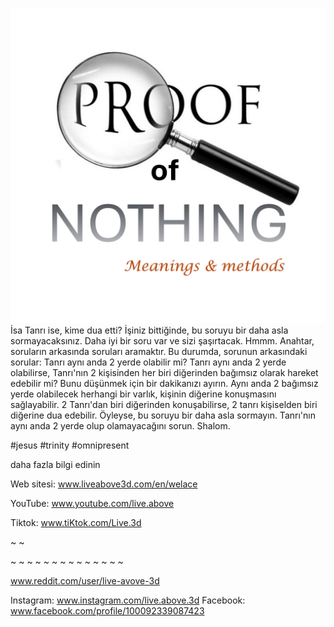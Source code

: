 ![Video cover image](../cover.jpg)
İsa Tanrı ise, kime dua etti?
İşiniz bittiğinde, bu soruyu bir daha asla sormayacaksınız.
Daha iyi bir soru var ve sizi şaşırtacak.
Hmmm.
Anahtar, soruların arkasında soruları aramaktır.
Bu durumda, sorunun arkasındaki sorular:
Tanrı aynı anda 2 yerde olabilir mi?
Tanrı aynı anda 2 yerde olabilirse,
Tanrı'nın 2 kişisinden her biri diğerinden bağımsız olarak hareket edebilir mi?
Bunu düşünmek için bir dakikanızı ayırın.
Aynı anda 2 bağımsız yerde olabilecek herhangi bir varlık, kişinin diğerine konuşmasını sağlayabilir.
2 Tanrı'dan biri diğerinden konuşabilirse, 2 tanrı kişiselden biri diğerine dua edebilir.
Öyleyse, bu soruyu bir daha asla sormayın.
Tanrı'nın aynı anda 2 yerde olup olamayacağını sorun.
Shalom.


#jesus #trinity #omnipresent


daha fazla bilgi edinin

Web sitesi: www.liveabove3d.com/en/welace

YouTube: www.youtube.com/live.above

Tiktok: www.tiKtok.com/Live.3d

~ ~

~ ~ ~ ~ ~ ~ ~ ~ ~ ~ ~ ~ ~ ~

www.reddit.com/user/live-avove-3d

Instagram: www.instagram.com/live.above.3d
Facebook: www.facebook.com/profile/100092339087423